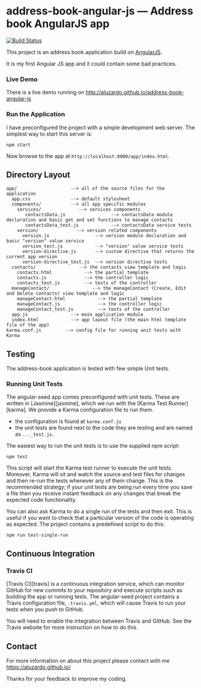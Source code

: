 # address-book-angular-js — Address book AngularJS app

[![Build Status](https://travis-ci.org/aluzardo/address-book-angular-js.svg?branch=master)](https://travis-ci.org/aluzardo/address-book-angular-js)

This project is an address book application build on [AngularJS](http://angularjs.org/).

It is my first Angular JS app and it could contain some bad practices.

### Live Demo

There is a live demo running on http://aluzardo.github.io/address-book-angular-js

### Run the Application

I have preconfigured the project with a simple development web server.  The simplest way to start
this server is:

```
npm start
```

Now browse to the app at `http://localhost:8000/app/index.html`.


## Directory Layout

```
app/                    --> all of the source files for the application
  app.css               --> default stylesheet
  components/           --> all app specific modules
    services/              --> services components
       contactsData.js                 --> contactsData module declaration and basic get and set functions to manage contacts
       contactsData_test.js            --> contactsData service tests
    version/              --> version related components
      version.js                 --> version module declaration and basic "version" value service
      version_test.js            --> "version" value service tests
      version-directive.js       --> custom directive that returns the current app version
      version-directive_test.js  --> version directive tests
  contacts/                --> the contacts view template and logic
    contacts.html            --> the partial template
    contacts.js              --> the controller logic
    contacts_test.js         --> tests of the controller
  manageContact/                --> the manageContact (Create, Edit and Delete contacts) view template and logic
    manageContact.html            --> the partial template
    manageContact.js              --> the controller logic
    manageContact_test.js         --> tests of the controller
  app.js                --> main application module
  index.html            --> app layout file (the main html template file of the app)
karma.conf.js         --> config file for running unit tests with Karma

```

## Testing

The address-book application is tested with few simple Unit tests.

### Running Unit Tests

The angular-seed app comes preconfigured with unit tests. These are written in
[Jasmine][jasmine], which we run with the [Karma Test Runner][karma]. We provide a Karma
configuration file to run them.

* the configuration is found at `karma.conf.js`
* the unit tests are found next to the code they are testing and are named as `..._test.js`.

The easiest way to run the unit tests is to use the supplied npm script:

```
npm test
```

This script will start the Karma test runner to execute the unit tests. Moreover, Karma will sit and
watch the source and test files for changes and then re-run the tests whenever any of them change.
This is the recommended strategy; if your unit tests are being run every time you save a file then
you receive instant feedback on any changes that break the expected code functionality.

You can also ask Karma to do a single run of the tests and then exit.  This is useful if you want to
check that a particular version of the code is operating as expected.  The project contains a
predefined script to do this:

```
npm run test-single-run
```


## Continuous Integration

### Travis CI

[Travis CI][travis] is a continuous integration service, which can monitor GitHub for new commits
to your repository and execute scripts such as building the app or running tests. The angular-seed
project contains a Travis configuration file, `.travis.yml`, which will cause Travis to run your
tests when you push to GitHub.

You will need to enable the integration between Travis and GitHub. See the Travis website for more
instruction on how to do this.


## Contact

For more information on about this project please contact with me https://aluzardo.github.io/

Thanks for your feedback to improve my coding.
